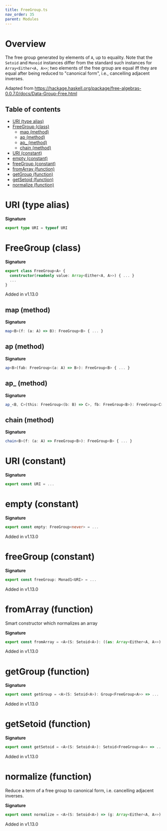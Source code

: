 ```yaml
---
title: FreeGroup.ts
nav_order: 35
parent: Modules
---
```


# Overview

The free group generated by elements of `A`, up to equality. Note that the `Setoid` and `Monoid` instances differ
from the standard such instances for `Array<Either<A, A>>`; two elements of the free group are equal iff they are equal
after being reduced to "canonical form", i.e., cancelling adjacent inverses.

Adapted from https://hackage.haskell.org/package/free-algebras-0.0.7.0/docs/Data-Group-Free.html

<h2 class="text-delta">Table of contents</h2>

- [URI (type alias)](#uri-type-alias)
- [FreeGroup (class)](#freegroup-class)
  - [map (method)](#map-method)
  - [ap (method)](#ap-method)
  - [ap\_ (method)](#ap_-method)
  - [chain (method)](#chain-method)
- [URI (constant)](#uri-constant)
- [empty (constant)](#empty-constant)
- [freeGroup (constant)](#freegroup-constant)
- [fromArray (function)](#fromarray-function)
- [getGroup (function)](#getgroup-function)
- [getSetoid (function)](#getsetoid-function)
- [normalize (function)](#normalize-function)

# URI (type alias)

**Signature**

```ts
export type URI = typeof URI
```

# FreeGroup (class)

**Signature**

```ts
export class FreeGroup<A> {
  constructor(readonly value: Array<Either<A, A>>) { ... }
  ...
}
```

Added in v1.13.0

## map (method)

**Signature**

```ts
map<B>(f: (a: A) => B): FreeGroup<B> { ... }
```

## ap (method)

**Signature**

```ts
ap<B>(fab: FreeGroup<(a: A) => B>): FreeGroup<B> { ... }
```

## ap\_ (method)

**Signature**

```ts
ap_<B, C>(this: FreeGroup<(b: B) => C>, fb: FreeGroup<B>): FreeGroup<C> { ... }
```

## chain (method)

**Signature**

```ts
chain<B>(f: (a: A) => FreeGroup<B>): FreeGroup<B> { ... }
```

# URI (constant)

**Signature**

```ts
export const URI = ...
```

# empty (constant)

**Signature**

```ts
export const empty: FreeGroup<never> = ...
```

Added in v1.13.0

# freeGroup (constant)

**Signature**

```ts
export const freeGroup: Monad1<URI> = ...
```

Added in v1.13.0

# fromArray (function)

Smart constructor which normalizes an array

**Signature**

```ts
export const fromArray = <A>(S: Setoid<A>): ((as: Array<Either<A, A>>) => FreeGroup<A>) => ...
```

Added in v1.13.0

# getGroup (function)

**Signature**

```ts
export const getGroup = <A>(S: Setoid<A>): Group<FreeGroup<A>> => ...
```

Added in v1.13.0

# getSetoid (function)

**Signature**

```ts
export const getSetoid = <A>(S: Setoid<A>): Setoid<FreeGroup<A>> => ...
```

Added in v1.13.0

# normalize (function)

Reduce a term of a free group to canonical form, i.e. cancelling adjacent inverses.

**Signature**

```ts
export const normalize = <A>(S: Setoid<A>) => (g: Array<Either<A, A>>): Array<Either<A, A>> => ...
```

Added in v1.13.0
